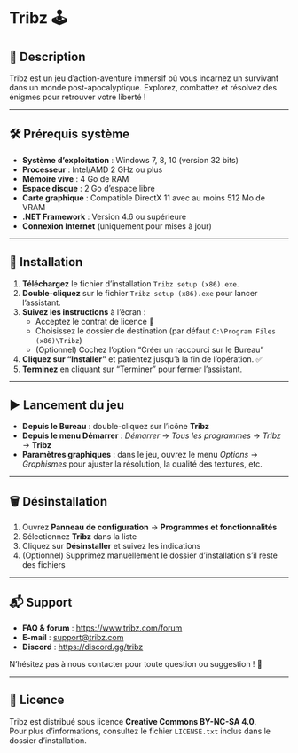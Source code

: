 # Tribz 🕹️

## 📖 Description
Tribz est un jeu d’action-aventure immersif où vous incarnez un survivant dans un monde post-apocalyptique. Explorez, combattez et résolvez des énigmes pour retrouver votre liberté !

---

## 🛠️ Prérequis système
- **Système d’exploitation** : Windows 7, 8, 10 (version 32 bits)
- **Processeur** : Intel/AMD 2 GHz ou plus
- **Mémoire vive** : 4 Go de RAM
- **Espace disque** : 2 Go d’espace libre
- **Carte graphique** : Compatible DirectX 11 avec au moins 512 Mo de VRAM
- **.NET Framework** : Version 4.6 ou supérieure
- **Connexion Internet** (uniquement pour mises à jour)

---

## 🚀 Installation

1. **Téléchargez** le fichier d’installation `Tribz setup (x86).exe`.  
2. **Double-cliquez** sur le fichier `Tribz setup (x86).exe` pour lancer l’assistant.  
3. **Suivez les instructions** à l’écran :  
   - Acceptez le contrat de licence 📜  
   - Choisissez le dossier de destination (par défaut `C:\Program Files (x86)\Tribz`)  
   - (Optionnel) Cochez l’option “Créer un raccourci sur le Bureau”  
4. **Cliquez sur “Installer”** et patientez jusqu’à la fin de l’opération. ✅  
5. **Terminez** en cliquant sur “Terminer” pour fermer l’assistant.

---

## ▶️ Lancement du jeu

- **Depuis le Bureau** : double-cliquez sur l’icône **Tribz**  
- **Depuis le menu Démarrer** : _Démarrer_ → _Tous les programmes_ → _Tribz_ → **Tribz**  
- **Paramètres graphiques** : dans le jeu, ouvrez le menu _Options_ → _Graphismes_ pour ajuster la résolution, la qualité des textures, etc.

---

## 🗑️ Désinstallation

1. Ouvrez **Panneau de configuration** → **Programmes et fonctionnalités**  
2. Sélectionnez **Tribz** dans la liste  
3. Cliquez sur **Désinstaller** et suivez les indications  
4. (Optionnel) Supprimez manuellement le dossier d’installation s’il reste des fichiers

---

## 📬 Support

- **FAQ & forum** : https://www.tribz.com/forum  
- **E-mail** : support@tribz.com  
- **Discord** : https://discord.gg/tribz  

N’hésitez pas à nous contacter pour toute question ou suggestion ! 💬

---

## 📄 Licence

Tribz est distribué sous licence **Creative Commons BY-NC-SA 4.0**.  
Pour plus d’informations, consultez le fichier `LICENSE.txt` inclus dans le dossier d’installation.
